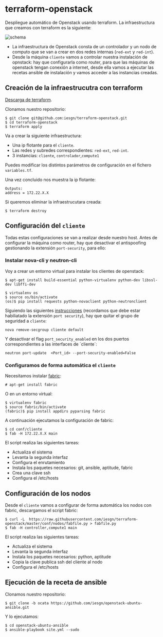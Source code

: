 # terraform-openstack

Despliegue automático de Openstack usando terraform. La infraestructura que creamos con terraform es la siguiente:

![schema](https://github.com/iesgn/terraform-openstack/raw/master/img/tos.png)

* La infraestructura de Openstack consta de un controlador y un nodo de computo que se van a crear en dos redes internas (`red-ext` y `red-int`).
* Desde la máquina `cliente` vamos a controlar nuestra instalación de opnstack: hay que configurarla como router, para que las máquinas de openstack tengan conexión a internet, desde ella vamos a ejecutar las recetas ansible de instalación y vamos acceder a las instancias creadas.

## Creación de la infraestrucutra con terraform

[Descarga de terraform](https://www.terraform.io/downloads.html).

Clonamos nuestro repositorio:

	$ git clone git@github.com:iesgn/terraform-openstack.git
	$ cd terraform-openstack
	$ terraform apply

Va a crear la siguiente infraestructura:

* Una ip flotante para el `cliente`.
* Las redes y subredes correspondientes: `red-ext`, `red-int`.
* 3 instancias: `cliente`, `controlador`,`compute1`

Puedes modificar los distintos parámetros de configuración en el fichero `variables.tf`.

Una vez concluido nos muestra la ip flotante:

	Outputs:
	address = 172.22.X.X

Si queremos eliminar la infraestrucutara creada:

	$ terraform destroy

## Configuración del `cliente` 

Todas estas configuraciones se van a realizar desde nuestro host. Antes de configurar la máquina como router, hay que desactivar el antispoofing gestionando la extensión `port-security`, para ello:

### Instalar nova-cli y neutron-cli

Voy a crear un entorno virtual para instalar los clientes de openstack:

	$ apt-get install build-essential python-virtualenv python-dev libssl-dev libffi-dev

	$ virtualenv os
	$ source os/bin/activate
	(os)$ pip install requests python-novaclient python-neutronclient

Siguiendo las siguientes [instrucciones](https://wiki.openstack.org/wiki/Neutron/ML2PortSecurityExtensionDriver) (recordamos que debe estar habiliatado la extensión `port security`), hay que quitar el grupo de seguridad a `cliente`:

	nova remove-secgroup cliente default


Y desactivar el flag `port_security_enabled` en los dos puertos correspondientes a las interfaces de ´cliente´:

	neutron port-update  <Port_id> --port-security-enabled=False


### Configuramos de forma automática el `cliente`

Necesitamos instalar [fabric](http://www.fabfile.org/):

	# apt-get install fabric

O en un entorno virtual:

	$ virtualenv fabric
	$ source fabric/bin/activate
	(fabric)$ pip install appdirs pyparsing fabric  

A continuación ejecutamos la configuración de fabric:

	$ cd conf/cliente
	$ fab -H 172.22.X.X main

El script realiza las siguientes tareas:

* Actualiza el sistema
* Levanta la segunda interfaz
* Configura el enrutamiento 
* Instala los paquetes necesarios: git, ansible, aptitude, fabric
* Crea una clave ssh
* Configura el /etc/hosts

## Configuración de los nodos

Desde el `cliente`  vamos a configurar de forma automática los nodos con fabric, descargamos el script fabric:

	$ curl -L  https://raw.githubusercontent.com/iesgn/terraform-openstack/master/conf/nodos/fabfile.py > fabfile.py
	$ fab -H controller,compute1 main

El script realiza las siguientes tareas:

* Actualiza el sistema
* Levanta la segunda interfaz
* Instala los paquetes necesarios: python, aptitude
* Copia la clave publica ssh del cliente al nodo
* Configura el /etc/hosts

## Ejecución de la receta de ansible

Clonamos nuestro repositorio:

	$ git clone -b ocata https://github.com/iesgn/openstack-ubuntu-ansible.git
	
Y lo ejecutamos:

	$ cd openstack-ubuntu-ansible
	$ ansible-playbook site.yml --sudo